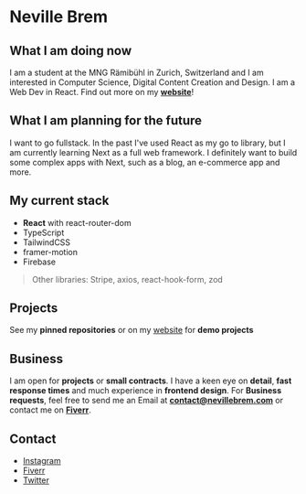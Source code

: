 # Neville Brem
## What I am doing now

I am a student at the MNG Rämibühl in Zurich, Switzerland and I am interested in Computer Science, Digital Content Creation and Design.
I am a Web Dev in React. Find out more on my **[website](https://nevillebrem.com)**!

## What I am planning for the future
I want to go fullstack. In the past I've used React as my go to library, but I am currently learning Next as a full web framework. I definitely want to build some complex apps with Next, such as a blog, an e-commerce app and more.

## My current stack
- **React** with react-router-dom
- TypeScript
- TailwindCSS
- framer-motion
- Firebase
> Other libraries: Stripe, axios, react-hook-form, zod

## Projects
See my **pinned repositories** or on my [website](https://nevillebrem.com) for **demo projects**

## Business

I am open for **projects** or **small contracts**. I have a keen eye on **detail**, **fast response times** and much experience in **frontend design**.
For **Business requests**, feel free to send me an Email at **contact@nevillebrem.com** or contact me on **[Fiverr](https://fiverr.com/nevthereal)**.

## Contact
- [Instagram](https://instagram.com/nevillebrem)
- [Fiverr](https://fiverr.com/nevthereal)
- [Twitter](https://twitter.com/BremNeville)
